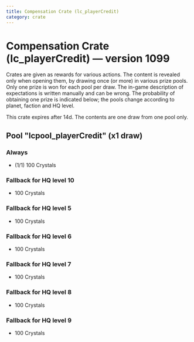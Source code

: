```yaml
---
title: Compensation Crate (lc_playerCredit)
category: crate
---
```


# Compensation Crate (lc_playerCredit) — version 1099

Crates are given as rewards for various actions. The content is revealed only when opening them, by drawing once (or more) in various prize pools. Only one prize is won for each pool per draw. The in-game description of expectations is written manually and can be wrong. The probability of obtaining one prize is indicated below; the pools change according to planet, faction and HQ level.

This crate expires after 14d. The contents are one draw from one pool only.

## Pool "lcpool_playerCredit" (x1 draw)

### Always

  * (1/1) 100 Crystals

### Fallback for HQ level 10

  * 100 Crystals

### Fallback for HQ level 5

  * 100 Crystals

### Fallback for HQ level 6

  * 100 Crystals

### Fallback for HQ level 7

  * 100 Crystals

### Fallback for HQ level 8

  * 100 Crystals

### Fallback for HQ level 9

  * 100 Crystals